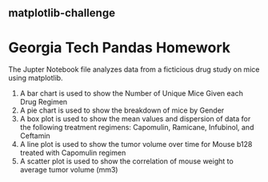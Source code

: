 ## matplotlib-challenge
# Georgia Tech Pandas Homework

The Jupter Notebook file analyzes data from a ficticious drug study on mice using matplotlib.
1. A bar chart is used to show the Number of Unique Mice Given each Drug Regimen
2. A pie chart is used to show the breakdown of mice by Gender
3. A box plot is used to show the mean values and dispersion of data for the following treatment regimens: Capomulin, Ramicane, Infubinol, and Ceftamin
4. A line plot is used to show the tumor volume over time for Mouse b128 treated with Capomulin regimen
5. A scatter plot is used to show the correlation of mouse weight to average tumor volume (mm3)